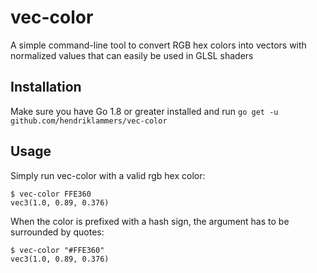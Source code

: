 # vec-color

A simple command-line tool to convert RGB hex colors into vectors with
normalized values that can easily be used in GLSL shaders


## Installation

Make sure you have Go 1.8 or greater installed and run
`go get -u github.com/hendriklammers/vec-color`


## Usage

Simply run vec-color with a valid rgb hex color:
```
$ vec-color FFE360
vec3(1.0, 0.89, 0.376)
```

When the color is prefixed with a hash sign, the argument has to be
surrounded by quotes:
```
$ vec-color "#FFE360"
vec3(1.0, 0.89, 0.376)
```
